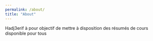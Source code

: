 ```yaml
---
permalink: /about/
title: "About"
---
```


Hadj3erif à pour objectif de mettre à disposition des résumés de cours disponible pour tous
